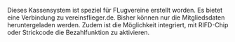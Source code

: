 Dieses Kassensystem ist speziel für FLugvereine erstellt worden. Es bietet eine Verbindung zu vereinsflieger.de. Bisher können nur die Mitgliedsdaten heruntergeladen werden. Zudem ist die Möglichkeit integriert, mit RIFD-Chip oder Strickcode die Bezahlfunktion zu aktivieren. 

